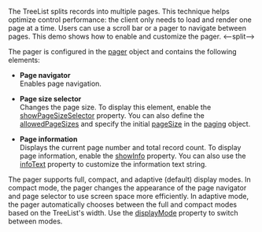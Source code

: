 The TreeList splits records into multiple pages. This technique helps optimize control performance: the client only needs to load and render one page at a time. Users can use a scroll bar or a pager to navigate between pages. This demo shows how to enable and customize the pager.
<--split-->

The pager is configured in the [pager](/Documentation/ApiReference/UI_Components/dxTreeList/Configuration/pager/) object and contains the following elements:

- **Page navigator**        
Enables page navigation.

- **Page size selector**        
Changes the page size. To display this element, enable the [showPageSizeSelector](/Documentation/ApiReference/UI_Components/dxTreeList/Configuration/pager/#showPageSizeSelector) property. You can also define the [allowedPageSizes](/Documentation/ApiReference/UI_Components/dxTreeList/Configuration/pager/#allowedPageSizes) and specify the initial [pageSize](/Documentation/ApiReference/UI_Components/dxTreeList/Configuration/paging/#pageSize) in the [paging](/Documentation/ApiReference/UI_Components/dxTreeList/Configuration/paging/) object.

- **Page information**      
Displays the current page number and total record count. To display page information, enable the [showInfo](/Documentation/ApiReference/UI_Components/dxTreeList/Configuration/pager/#showInfo) property. You can also use the [infoText](/Documentation/ApiReference/UI_Components/dxTreeList/Configuration/pager/#infoText) property to customize the information text string.

The pager supports full, compact, and adaptive (default) display modes. In compact mode, the pager changes the appearance of the page navigator and page selector to use screen space more efficiently. In adaptive mode, the pager automatically chooses between the full and compact modes based on the TreeList's width. Use the [displayMode](/Documentation/ApiReference/UI_Components/dxTreeList/Configuration/pager/#displayMode) property to switch between modes.
